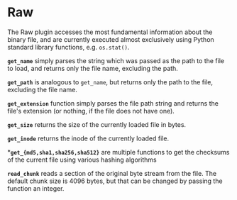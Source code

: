 # Raw
The Raw plugin accesses the most fundamental information about the binary file, and are currently executed almost exclusively using Python standard library functions, e.g. ```os.stat()```.


**```get_name```** simply parses the string which was passed as the path to the file to load, and returns only the file name, excluding the path.

**```get_path```** is analogous to ```get_name```, but returns only the path to the file, excluding the file name.

**```get_extension```** function simply parses the file path string and returns the file's extension (or nothing, if the file does not have one).

**```get_size```** returns the size of the currently loaded file in bytes.

**```get_inode```** returns the inode of the currently loaded file.

***```get_{md5,sha1,sha256,sha512}```** are multiple functions to get the checksums of the current file using various hashing algorithms

**```read_chunk```** reads a section of the original byte stream from the file.  The default chunk size is 4096 bytes, but that can be changed by passing the function an integer.
